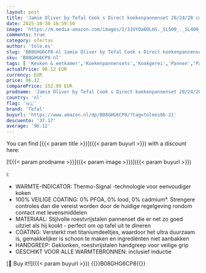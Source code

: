 ```yaml
---
layout: post
title: 'Jamie Oliver by Tefal Cook s Direct koekenpannenset 20/24/28 cm  Geschikt voor Inductie en Oven  Perfecte set in elke keuken  Veilige en Duurzame Coating  Roestvrijstaal  E304S344'
date: 2025-10-30 16:59:50
image: 'https://m.media-amazon.com/images/I/31UYOa6DLmS._SL500_._SL400_.jpg'
comments: true
category: ofertas
author: 'tole.es'
slug: 'B08GHG6CP8-nl Jamie Oliver by Tefal Cook s Direct koekenpannenset...'
sku: 'B08GHG6CP8-nl'
tags: [ 'Keuken & eetkamer','Koekenpannensets','Kookgerei','Pannen','Pannensets','Wonen & keuken','tefal','🇳🇱', ]
actualPrice: 96.12 EUR
currency: EUR
price: 96.12
comparePrice: 152.99 EUR
prodname: 'Jamie Oliver by Tefal Cook s Direct koekenpannenset 20/24/28 cm  Geschikt voor Inductie en Oven  Perfecte set in elke keuken  Veilige en Duurzame Coating  Roestvrijstaal  E304S344'
country: 'nl'
flag: '🇳🇱'
brand: 'Tefal'
buyurl: 'https://www.amazon.nl/dp/B08GHG6CP8/?tag=tolees0b-21'
descuento: '37.17'
average: '96.12'
---
```


You can find [{{< param title >}}]({{< param buyurl >}}) with a discount here:

[![{{< param prodname >}}]({{< param image >}})]({{< param buyurl >}})

ℹ️:

- WARMTE-INDICATOR: Thermo-Signal -technologie voor eenvoudiger koken
- 100% VEILIGE COATING: 0% PFOA, 0% lood, 0% cadmium*. Strengere controles dan die vereist worden door de huidige regelgeving rondom contact met levensmiddelen
- MATERIAAL: Stijlvolle roestvrijstalen pannenset die er net zo goed uitziet als hij kookt - perfect om op tafel uit te dineren
- COATING: Versterkt met titaniumdeeltjes, waardoor het ultra duurzaam is, gemakkelijker is schoon te maken en ingrediënten niet aanbakken
- HANDGREEP: Geklonken, roestvrijstalen handgreep voor veilige grip
- GESCHIKT VOOR ALLE WARMTEBRONNEN: inclusief inductie

[🛒 Buy it!!]({{< param buyurl >}})
{{<world>}}B08GHG6CP8{{</world>}}
